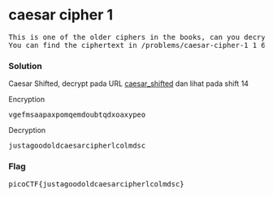 <h1><b>caesar cipher 1</h1></b>
<pre>
This is one of the older ciphers in the books, can you decrypt the <a href="https://2018shell.picoctf.com/static/1496b9c149dea14875a4f750169a7af1/ciphertext">message</a>? 
You can find the ciphertext in /problems/caesar-cipher-1_1_6fbf7a9ce0aac23bab1c37836cc20c3b on the shell server.
</pre>
</b><h3>Solution</h3></b>
<p>Caesar Shifted, decrypt pada URL <a href="http://rumkin.com/tools/cipher/caesar.php">caesar_shifted</a> dan lihat pada shift 14</p>
<p>Encryption</p>
<pre>
vgefmsaapaxpomqemdoubtqdxoaxypeo
</pre>
<p>Decryption</p>
<pre>
justagoodoldcaesarcipherlcolmdsc
</pre>
</b><h3>Flag</h3></b>
<pre>
picoCTF{justagoodoldcaesarcipherlcolmdsc}
</pre>
